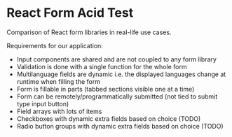 # React Form Acid Test

Comparison of React form libraries in real-life use cases.

Requirements for our application:

- Input components are shared and are not coupled to any form library
- Validation is done with a single function for the whole form
- Multilanguage fields are dynamic i.e. the displayed languages change at runtime when filling the form
- Form is fillable in parts (tabbed sections visible one at a time)
- Form can be remotely/programmatically submitted (not tied to submit type input button)
- Field arrays with lots of items
- Checkboxes with dynamic extra fields based on choice (TODO)
- Radio button groups with dynamic extra fields based on choice (TODO)
